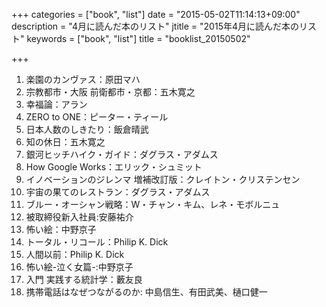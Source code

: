 +++
categories = ["book", "list"]
date = "2015-05-02T11:14:13+09:00"
description = "4月に読んだ本のリスト"
jtitle = "2015年4月に読んだ本のリスト"
keywords = ["book", "list"]
title = "booklist_20150502"

+++
1. 楽園のカンヴァス：原田マハ
1. 宗教都市・大阪 前衛都市・京都：五木寛之
1. 幸福論：アラン
1. ZERO to ONE：ピーター・ティール
1. 日本人数のしきたり：飯倉晴武
1. 知の休日：五木寛之
1. 銀河ヒッチハイク・ガイド：ダグラス・アダムス
1. How Google Works：エリック・シュミット
1. イノベーションのジレンマ 増補改訂版：クレイトン・クリステンセン 
1. 宇宙の果てのレストラン：ダグラス・アダムス
1. ブルー・オーシャン戦略：W・チャン・キム、レネ・モボルニュ
1. 被取締役新入社員:安藤祐介
1. 怖い絵：中野京子
1. トータル・リコール：Philip K. Dick
1. 人間以前：Philip K. Dick
1. 怖い絵-泣く女篇-:中野京子
1. 入門 実践する統計学：藪友良
1. 携帯電話はなぜつながるのか: 中島信生、有田武美、樋口健一
